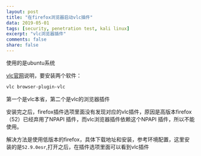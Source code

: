 ```yaml
---
layout: post
title: "在firefox浏览器启动vlc插件"
data: 2019-05-01
tags: [security, penetration test, kali linux]
excerpt: "vlc浏览器插件"
comments: false
share: false
---
```


使用的是ubuntu系统

[vlc官网](https://www.videolan.org/vlc/download-debian.html)说明，要安装两个软件：

```bash
vlc browser-plugin-vlc
```

第一个是vlc本省，第二个是vlc的浏览器插件

安装完之后，firefox插件选项里面没有发现对应的vlc插件，原因是高版本firefox（52）已经弃用了NPAPI 插件，而vlc浏览器插件依赖这个NPAPI 插件，所以不能使用。

解决方法是使用低版本的firefox，具体下载地址和安装，参考环境配置，这里安装的是`52.9.0esr`,打开之后，在插件选项里面可以看到vlc插件